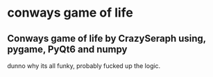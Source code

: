 <h1>conways game of life</h1>
<h2>Conways game of life by CrazySeraph using, pygame, PyQt6 and numpy</h2>

dunno why its all funky, probably fucked up the logic.

